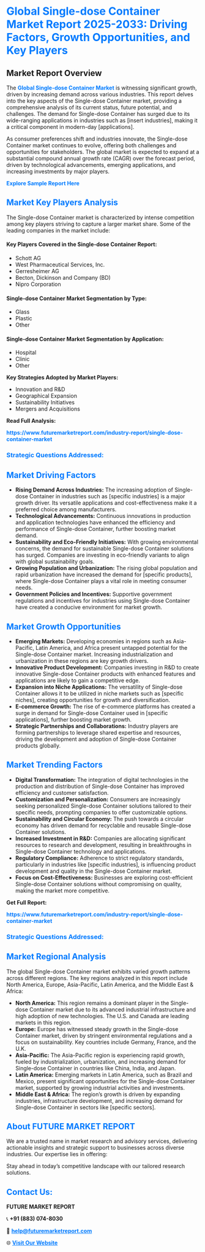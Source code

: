 <h1 style="color: #007BFF;">Global Single-dose Container Market Report 2025-2033: Driving Factors, Growth Opportunities, and Key Players</h1>

<section id="overview">
<h2>Market Report Overview</h2>
<p>The <a href="https://www.futuremarketreport.com/industry-report/single-dose-container-market" style="color: #007BFF; text-decoration: none;"><strong>Global Single-dose Container Market</strong></a> is witnessing significant growth, driven by increasing demand across various industries. This report delves into the key aspects of the Single-dose Container market, providing a comprehensive analysis of its current status, future potential, and challenges. The demand for Single-dose Container has surged due to its wide-ranging applications in industries such as [insert industries], making it a critical component in modern-day [applications].</p>
<p>As consumer preferences shift and industries innovate, the Single-dose Container market continues to evolve, offering both challenges and opportunities for stakeholders. The global market is expected to expand at a substantial compound annual growth rate (CAGR) over the forecast period, driven by technological advancements, emerging applications, and increasing investments by major players.</p>
</section>

<section id="overview">
<p><a href="https://www.futuremarketreport.com/request-sample/reportId=77597" style="color: #007BFF; text-decoration: none;"><strong>Explore Sample Report Here</strong></a></p>
</section>

<section id="key-players">
<h2 style="color: #007BFF;">Market Key Players Analysis</h2>
<p>The Single-dose Container market is characterized by intense competition among key players striving to capture a larger market share. Some of the leading companies in the market include:</p>
<h4>Key Players Covered in the Single-dose Container Report:</h4>
<ul><li>Schott AG</li><li>West Pharmaceutical Services, Inc.</li><li>Gerresheimer AG</li><li>Becton, Dickinson and Company (BD)</li><li>Nipro Corporation</li></ul>
<h4>Single-dose Container Market Segmentation by Type:</h4>
<ul><li>Glass</li><li>Plastic</li><li>Other</li></ul>

<h4>Single-dose Container Market Segmentation by Application:</h4>
<ul><li>Hospital</li><li>Clinic</li><li>Other</li></ul>
<p><strong>Key Strategies Adopted by Market Players:</strong></p>
<ul>
<li>Innovation and R&D</li>
<li>Geographical Expansion</li>
<li>Sustainability Initiatives</li>
<li>Mergers and Acquisitions</li>
</ul>
</section>

<section>
<p><strong>Read Full Analysis: </strong></p><a href="https://www.futuremarketreport.com/industry-report/single-dose-container-market" style="color: #007BFF; text-decoration: none;"><strong>https://www.futuremarketreport.com/industry-report/single-dose-container-market</strong></a>
<h3 style="color: #007BFF;">Strategic Questions Addressed:</h3>
</section>

<section id="driving-factors">
<h2 style="color: #007BFF;">Market Driving Factors</h2>
<ul>
<li><strong>Rising Demand Across Industries:</strong> The increasing adoption of Single-dose Container in industries such as [specific industries] is a major growth driver. Its versatile applications and cost-effectiveness make it a preferred choice among manufacturers.</li>
<li><strong>Technological Advancements:</strong> Continuous innovations in production and application technologies have enhanced the efficiency and performance of Single-dose Container, further boosting market demand.</li>
<li><strong>Sustainability and Eco-Friendly Initiatives:</strong> With growing environmental concerns, the demand for sustainable Single-dose Container solutions has surged. Companies are investing in eco-friendly variants to align with global sustainability goals.</li>
<li><strong>Growing Population and Urbanization:</strong> The rising global population and rapid urbanization have increased the demand for [specific products], where Single-dose Container plays a vital role in meeting consumer needs.</li>
<li><strong>Government Policies and Incentives:</strong> Supportive government regulations and incentives for industries using Single-dose Container have created a conducive environment for market growth.</li>
</ul>
</section>

<section id="growth-opportunities">
<h2 style="color: #007BFF;">Market Growth Opportunities</h2>
<ul>
<li><strong>Emerging Markets:</strong> Developing economies in regions such as Asia-Pacific, Latin America, and Africa present untapped potential for the Single-dose Container market. Increasing industrialization and urbanization in these regions are key growth drivers.</li>
<li><strong>Innovative Product Development:</strong> Companies investing in R&D to create innovative Single-dose Container products with enhanced features and applications are likely to gain a competitive edge.</li>
<li><strong>Expansion into Niche Applications:</strong> The versatility of Single-dose Container allows it to be utilized in niche markets such as [specific niches], creating opportunities for growth and diversification.</li>
<li><strong>E-commerce Growth:</strong> The rise of e-commerce platforms has created a surge in demand for Single-dose Container used in [specific applications], further boosting market growth.</li>
<li><strong>Strategic Partnerships and Collaborations:</strong> Industry players are forming partnerships to leverage shared expertise and resources, driving the development and adoption of Single-dose Container products globally.</li>
</ul>
</section>

<section id="trending-factors">
<h2 style="color: #007BFF;">Market Trending Factors</h2>
<ul>
<li><strong>Digital Transformation:</strong> The integration of digital technologies in the production and distribution of Single-dose Container has improved efficiency and customer satisfaction.</li>
<li><strong>Customization and Personalization:</strong> Consumers are increasingly seeking personalized Single-dose Container solutions tailored to their specific needs, prompting companies to offer customizable options.</li>
<li><strong>Sustainability and Circular Economy:</strong> The push towards a circular economy has driven demand for recyclable and reusable Single-dose Container solutions.</li>
<li><strong>Increased Investment in R&D:</strong> Companies are allocating significant resources to research and development, resulting in breakthroughs in Single-dose Container technology and applications.</li>
<li><strong>Regulatory Compliance:</strong> Adherence to strict regulatory standards, particularly in industries like [specific industries], is influencing product development and quality in the Single-dose Container market.</li>
<li><strong>Focus on Cost-Effectiveness:</strong> Businesses are exploring cost-efficient Single-dose Container solutions without compromising on quality, making the market more competitive.</li>
</ul>
</section>

<section>
<p><strong>Get Full Report: </strong></p><a href="https://www.futuremarketreport.com/industry-report/single-dose-container-market" style="color: #007BFF; text-decoration: none;"><strong>https://www.futuremarketreport.com/industry-report/single-dose-container-market</strong></a>
<h3 style="color: #007BFF;">Strategic Questions Addressed:</h3>
</section>


<section id="regional-analysis">
<h2 style="color: #007BFF;">Market Regional Analysis</h2>
<p>The global Single-dose Container market exhibits varied growth patterns across different regions. The key regions analyzed in this report include North America, Europe, Asia-Pacific, Latin America, and the Middle East & Africa:</p>
<ul>
<li><strong>North America:</strong> This region remains a dominant player in the Single-dose Container market due to its advanced industrial infrastructure and high adoption of new technologies. The U.S. and Canada are leading markets in this region.</li>
<li><strong>Europe:</strong> Europe has witnessed steady growth in the Single-dose Container market, driven by stringent environmental regulations and a focus on sustainability. Key countries include Germany, France, and the U.K.</li>
<li><strong>Asia-Pacific:</strong> The Asia-Pacific region is experiencing rapid growth, fueled by industrialization, urbanization, and increasing demand for Single-dose Container in countries like China, India, and Japan.</li>
<li><strong>Latin America:</strong> Emerging markets in Latin America, such as Brazil and Mexico, present significant opportunities for the Single-dose Container market, supported by growing industrial activities and investments.</li>
<li><strong>Middle East & Africa:</strong> The region’s growth is driven by expanding industries, infrastructure development, and increasing demand for Single-dose Container in sectors like [specific sectors].</li>
</ul>
</section>

<footer>
<h2 style="color: #007BFF;">About FUTURE MARKET REPORT</h2>
<p>We are a trusted name in market research and advisory services, delivering actionable insights and strategic support to businesses across diverse industries. Our expertise lies in offering:</p>

<p>Stay ahead in today’s competitive landscape with our tailored research solutions.</p>

<h2 style="color: #007BFF;">Contact Us:</h2>
<p><strong>FUTURE MARKET REPORT</strong></p>
<p>📞 <strong>+91 (883) 074-8030</strong></p>
<p>📧 <strong><a href="mailto:help@futuremarketreport.com" style="color: #007BFF;">help@futuremarketreport.com</a></strong></p>
<p>🌐 <strong><a href="https://www.futuremarketreport.com/" style="color: #007BFF;">Visit Our Website</a></strong></p>
</footer>